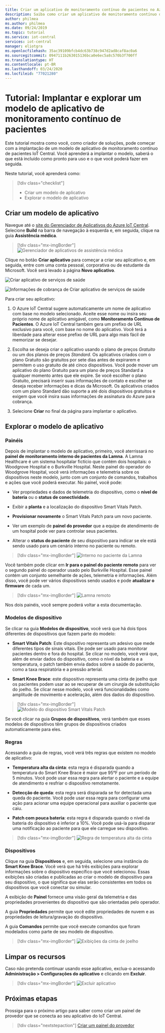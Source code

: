 ```yaml
---
title: Criar um aplicativo de monitoramento contínuo de pacientes no Azure IoT Central | Microsoft Docs
description: Saiba como criar um aplicativo de monitoramento contínuo de pacientes usando os modelos de aplicativo do Azure IoT Central.
author: philmea
ms.author: philmea
ms.date: 09/24/2019
ms.topic: tutorial
ms.service: iot-central
services: iot-central
manager: eliotgra
ms.openlocfilehash: 35ac39109bfcb4dc63b738c947d2ad8caf8ac0a6
ms.sourcegitcommit: 0947111b263015136bca0e6ec5a8c570b3f700ff
ms.translationtype: HT
ms.contentlocale: pt-BR
ms.lasthandoff: 03/24/2020
ms.locfileid: "77021280"
---
```

# <a name="tutorial-deploy-and-walkthrough-a-continuous-patient-monitoring-app-template"></a>Tutorial: Implantar e explorar um modelo de aplicativo de monitoramento contínuo de pacientes



Este tutorial mostra como você, como criador de soluções, pode começar com a implantação de um modelo de aplicativo de monitoramento contínuo de pacientes IoT Central. Você aprenderá a implantar o modelo, saberá o que está incluído como pronto para uso e o que você poderá fazer em seguida.

Neste tutorial, você aprenderá como:

> [!div class="checklist"]
> * Criar um modelo de aplicativo
> * Explorar o modelo de aplicativo

## <a name="create-an-application-template"></a>Criar um modelo de aplicativo

Navegue até o [site do Gerenciador de Aplicativos do Azure IoT Central](https://apps.azureiotcentral.com/). Selecione **Build** na barra de navegação à esquerda e, em seguida, clique na guia **Assistência médica**. 

>[!div class="mx-imgBorder"] 
>![Gerenciador de aplicativos de assistência médica](media/app-manager-health.png)

Clique no botão **Criar aplicativo** para começar a criar seu aplicativo e, em seguida, entre com uma conta pessoal, corporativa ou de estudante da Microsoft. Você será levado à página **Novo aplicativo**.

![Criar aplicativo de serviços de saúde](media/app-manager-health-create.png)

![Informações de cobrança de Criar aplicativo de serviços de saúde](media/app-manager-health-create-billinginfo.png)

Para criar seu aplicativo:

1. O Azure IoT Central sugere automaticamente um nome de aplicativo com base no modelo selecionado. Aceite esse nome ou insira seu próprio nome de aplicativo amigável, como **Monitoramento Contínuo de Pacientes**. O Azure IoT Central também gera um prefixo de URL exclusivo para você, com base no nome do aplicativo. Você terá a liberdade para alterar esse prefixo de URL para algo mais fácil de memorizar se desejar.

2. Escolha se deseja criar o aplicativo usando o plano de preços *Gratuito* ou um dos planos de preços *Standard*. Os aplicativos criados com o plano Gratuito são gratuitos por sete dias antes de expirarem e permitem o uso gratuito de até cinco dispositivos. Você pode mover um aplicativo do plano Gratuito para um plano de preços Standard a qualquer momento antes que ele expire. Se você escolher o plano Gratuito, precisará inserir suas informações de contato e escolher se deseja receber informações e dicas da Microsoft. Os aplicativos criados com um plano Standard dão suporte a até dois dispositivos gratuitos e exigem que você insira suas informações de assinatura do Azure para cobrança.

3. Selecione **Criar** no final da página para implantar o aplicativo.

## <a name="walk-through-the-application-template"></a>Explorar o modelo de aplicativo

### <a name="dashboards"></a>Painéis

Depois de implantar o modelo de aplicativo, primeiro, você aterrissará no **painel de monitoramento interno de pacientes da Lamna**. A Lamna Healthcare é um sistema hospitalar fictício que contém dois hospitais: o Woodgrove Hospital e o Burkville Hospital. Neste painel do operador do Woodgrove Hospital, você verá informações e telemetria sobre os dispositivos neste modelo, junto com um conjunto de comandos, trabalhos e ações que você poderá executar. No painel, você pode:

* Ver propriedades e dados de telemetria do dispositivo, como o **nível de bateria** ou o **status de conectividade**.

* Exibir a **planta** e a localização do dispositivo Smart Vitals Patch.

* **Provisionar novamente** o Smart Vitals Patch para um novo paciente.

* Ver um exemplo de **painel do provedor** que a equipe de atendimento de um hospital pode ver para controlar seus pacientes.

* Alterar o **status do paciente** de seu dispositivo para indicar se ele está sendo usado para um cenário interno no paciente ou remoto.

>[!div class="mx-imgBorder"] 
>![Interno no paciente da Lamna](media/lamna-in-patient.png)

Você também pode clicar em **Ir para o painel do paciente remoto** para ver o segundo painel do operador usado pelo Burkville Hospital. Esse painel contém um conjunto semelhante de ações, telemetria e informações. Além disso, você pode ver vários dispositivos sendo usados e pode **atualizar o firmware** de cada um.

>[!div class="mx-imgBorder"] 
>![Lamna remoto](media/lamna-remote.png)

Nos dois painéis, você sempre poderá voltar a esta documentação.

### <a name="device-templates"></a>Modelos de dispositivo

Se clicar na guia **Modelos de dispositivo**, você verá que há dois tipos diferentes de dispositivos que fazem parte do modelo:

* **Smart Vitals Patch**: Este dispositivo representa um adesivo que mede diferentes tipos de sinais vitais. Ele pode ser usado para monitorar pacientes dentro e fora do hospital. Se clicar no modelo, você verá que, além de enviar dados do dispositivo, como o nível da bateria e a temperatura, o patch também envia dados sobre a saúde do paciente, como a taxa respiratória e a pressão arterial.

* **Smart Knee Brace**: este dispositivo representa uma cinta de joelho que os pacientes podem usar ao se recuperar de um cirurgia de substituição do joelho. Se clicar nesse modelo, você verá funcionalidades como amplitude de movimento e aceleração, além dos dados do dispositivo.

>[!div class="mx-imgBorder"] 
>![Modelo do dispositivo Smart Vitals Patch](media/smart-vitals-device-template.png)

Se você clicar na guia **Grupos de dispositivos**, verá também que esses modelos de dispositivos têm grupos de dispositivos criados automaticamente para eles.

### <a name="rules"></a>Regras

Acessando a guia de regras, você verá três regras que existem no modelo de aplicativo:

* **Temperatura alta da cinta**: esta regra é disparada quando a temperatura do Smart Knee Brace é maior que 95&deg;F por um período de 5 minutos. Você pode usar essa regra para alertar o paciente e a equipe de atendimento e resfriar o dispositivo remotamente.

* **Detecção de queda**: esta regra será disparada se for detectada uma queda do paciente. Você pode usar essa regra para configurar uma ação para acionar uma equipe operacional para auxiliar o paciente que caiu.

* **Patch com pouca bateria**: esta regra é disparada quando o nível da bateria do dispositivo é inferior a 10%. Você pode usá-la para disparar uma notificação ao paciente para que ele carregue seu dispositivo.

>[!div class="mx-imgBorder"] 
>![Regra de temperatura alta da cinta](media/brace-temp-rule.png)

### <a name="devices"></a>Dispositivos

Clique na guia **Dispositivos** e, em seguida, selecione uma instância do **Smart Knee Brace**. Você verá que há três exibições para explorar informações sobre o dispositivo específico que você selecionou. Essas exibições são criadas e publicadas ao criar o modelo de dispositivo para seu dispositivo, o que significa que elas serão consistentes em todos os dispositivos que você conectar ou simular.

A exibição de **Painel** fornece uma visão geral da telemetria e das propriedades provenientes do dispositivo que são orientadas pelo operador.

A guia **Propriedades** permite que você edite propriedades de nuvem e as propriedades de leitura/gravação do dispositivo.

A guia **Comandos** permite que você execute comandos que foram modelados como parte de seu modelo de dispositivo.

>[!div class="mx-imgBorder"] 
>![Exibições da cinta de joelho](media/knee-brace-dashboard.png)

## <a name="clean-up-resources"></a>Limpar os recursos

Caso não pretenda continuar usando esse aplicativo, exclua-o acessando **Administração > Configurações do aplicativo** e clicando em **Excluir**.

>[!div class="mx-imgBorder"] 
>![Excluir aplicativo](media/admin-delete.png)

## <a name="next-steps"></a>Próximas etapas

Prossiga para o próximo artigo para saber como criar um painel de provedor que se conecta ao seu aplicativo do IoT Central.

> [!div class="nextstepaction"]
> [Criar um painel do provedor](howto-health-data-triage.md)
